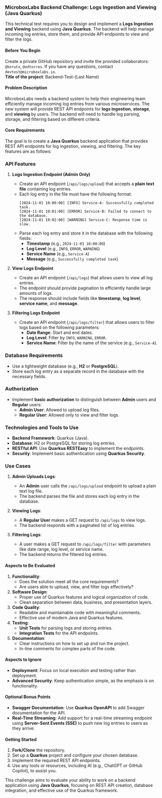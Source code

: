 ### MicroboxLabs Backend Challenge: Logs Ingestion and Viewing (Java Quarkus)
This technical test requires you to design and implement a **Logs Ingestion and Viewing** backend using **Java Quarkus**. The backend will help manage incoming log entries, store them, and provide API endpoints to view and filter the logs.

#### **Before You Begin**
Create a private GitHub repository and invite the provided collaborators: `@korutx`, `@odtorres`. If you have any questions, contact `devtest@microboxlabs.io`.  
**Title of the project**: Backend-Test-(Last Name)

#### **Problem Description**
MicroboxLabs needs a backend system to help their engineering team efficiently manage incoming log entries from various microservices. The new system will provide REST API endpoints for **logs ingestion**, **storage**, and **viewing** by users. The backend will need to handle log parsing, storage, and filtering based on different criteria.

#### **Core Requirements**
The goal is to create a **Java Quarkus** backend application that provides REST API endpoints for log ingestion, viewing, and filtering. The key features are as follows:

### **API Features**
1. **Logs Ingestion Endpoint (Admin Only)**
   - Create an API endpoint (`/api/logs/upload`) that accepts a **plain text file** containing log entries.
   - Each log entry in the file must have the following format:
     ```
     [2024-11-01 10:00:00] [INFO] Service-A: Successfully completed task.
     [2024-11-01 10:01:00] [ERROR] Service-B: Failed to connect to the database.
     [2024-11-01 10:02:00] [WARNING] Service-C: Response time is slow.
     ```
   - Parse each log entry and store it in the database with the following fields:
     - **Timestamp** (e.g., `2024-11-01 10:00:00`)
     - **Log Level** (e.g., `INFO`, `ERROR`, `WARNING`)
     - **Service Name** (e.g., `Service-A`)
     - **Message** (e.g., `Successfully completed task`)

2. **View Logs Endpoint**
   - Create an API endpoint (`/api/logs`) that allows users to view all log entries.
   - The endpoint should provide pagination to efficiently handle large amounts of logs.
   - The response should include fields like **timestamp**, **log level**, **service name**, and **message**.

3. **Filtering Logs Endpoint**
   - Create an API endpoint (`/api/logs/filter`) that allows users to filter logs based on the following parameters:
     - **Date Range**: Start and end dates.
     - **Log Level**: Filter by `INFO`, `WARNING`, `ERROR`.
     - **Service Name**: Filter by the name of the service (e.g., `Service-A`).

### **Database Requirements**
- Use a lightweight database (e.g., **H2** or **PostgreSQL**).
- Store each log entry as a separate record in the database with the necessary fields.

### **Authorization**
- Implement **basic authorization** to distinguish between **Admin** users and **Regular** users:
  - **Admin User**: Allowed to upload log files.
  - **Regular User**: Allowed only to view and filter logs.

### **Technologies and Tools to Use**
- **Backend Framework**: Quarkus (Java).
- **Database**: H2 or PostgreSQL for storing log entries.
- **RESTful API**: Use **Quarkus RESTEasy** to implement the endpoints.
- **Security**: Implement basic authentication using **Quarkus Security**.

### **Use Cases**
1. **Admin Uploads Logs**:
   - An **Admin** user calls the `/api/logs/upload` endpoint to upload a plain text log file.
   - The backend parses the file and stores each log entry in the database.

2. **Viewing Logs**:
   - A **Regular User** makes a GET request to `/api/logs` to view logs.
   - The backend responds with a paginated list of log entries.

3. **Filtering Logs**:
   - A user makes a GET request to `/api/logs/filter` with parameters like date range, log level, or service name.
   - The backend returns the filtered log entries.

#### **Aspects to Be Evaluated**
1. **Functionality**:
   - Does the solution meet all the core requirements?
   - Are users able to upload, view, and filter logs effectively?
2. **Software Design**:
   - Proper use of Quarkus features and logical organization of code.
   - Clean separation between data, business, and presentation layers.
3. **Code Quality**:
   - Readable and maintainable code with meaningful comments.
   - Effective use of modern Java and Quarkus features.
4. **Testing**:
   - **Unit Tests** for parsing logs and storing entries.
   - **Integration Tests** for the API endpoints.
5. **Documentation**:
   - Clear instructions on how to set up and run the project.
   - In-line comments for complex parts of the code.

#### **Aspects to Ignore**
- **Deployment**: Focus on local execution and testing rather than deployment.
- **Advanced Security**: Keep authentication simple, as the emphasis is on functionality.

#### **Optional Bonus Points**
- **Swagger Documentation**: Use **Quarkus OpenAPI** to add Swagger documentation for the API.
- **Real-Time Streaming**: Add support for a real-time streaming endpoint using **Server-Sent Events (SSE)** to push new log entries to users as they arrive.

#### **Getting Started**
1. **Fork/Clone** the repository.
2. Set up a **Quarkus** project and configure your chosen database.
3. Implement the required REST API endpoints.
4. Use any tools or resources, including AI (e.g., ChatGPT or GitHub Copilot), to assist you.

This challenge aims to evaluate your ability to work on a backend application using **Java Quarkus**, focusing on REST API creation, database integration, and effective use of the Quarkus framework.
